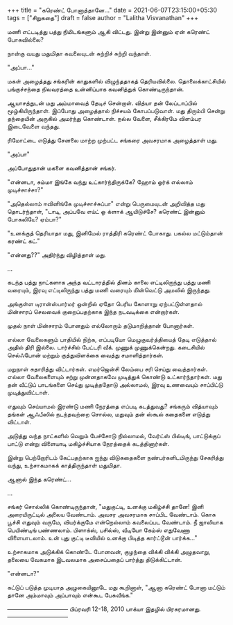 +++
title = "கரெண்ட் போனாத்தானே…"
date = 2021-06-07T23:15:00+05:30
tags = ["சிறுகதை"]
draft = false
author = "Lalitha Visvanathan"
+++

மணி எட்டடித்து பத்து நிமிடங்களும் ஆகி விட்டது. இன்று இன்னும் ஏன் கரெண்ட் போகவில்லை?

நான்கு வயது மதுமிதா கவலையுடன் சுற்றிச் சுற்றி வந்தாள்.

"அப்பா…"

மகள் அழைத்தது சங்கரின் காதுகளில் விழுந்ததாகத் தெரியவில்லை. தொலைக்காட்சியில் பங்குச்சந்தை நிலவரத்தை உன்னிப்பாக கவனித்துக் கொண்டிருந்தான்.

ஆயாசத்துடன் மது அம்மாவைத் தேடிச் சென்றாள். வித்யா தன் லேப்டாப்பில் மூழ்கியிருந்தாள். இப்போது அழைத்தால் நிச்சயம் கோபப்படுவாள். மது திரும்பி சென்று தந்தையின் அருகில் அமர்ந்து கொண்டாள். நல்ல வேளை, சீக்கிரமே விளம்பர இடைவேளை வந்தது.

ரிமோட்டை எடுத்து சேனலை மாற்ற முற்பட்ட சங்கரை அவசரமாக அழைத்தாள் மது.

"அப்பா"

அப்போதுதான் மகளை கவனித்தான் சங்கர்.

"என்னடா, சும்மா இங்கே வந்து  உட்கார்ந்திருக்கே?  ஹோம் ஒர்க் எல்லாம் முடிச்சாச்சா?"

"அதெல்லாம் ஈவினிங்கே  முடிச்சாச்சுப்பா" என்று பெருமையுடன் அறிவித்த மது தொடர்ந்தாள், "டாடி, அப்பவே எய்ட் ஒ க்ளாக் ஆயிடுச்சே? கரெண்ட் இன்னும் போகலியே? ஏம்பா?"

"உனக்குத் தெரியாதா மது, இனிமேல் ராத்திரி கரெண்ட் போகாது. பகல்ல மட்டும்தான் கரண்ட் கட்."

"என்னது??" அதிர்ந்து விழித்தாள் மது.

...

கடந்த பத்து நாட்களாக அந்த வட்டாரத்தில் தினம் காலை எட்டிலிருந்து பத்து மணி வரையும், இரவு எட்டிலிருந்து பத்து மணி வரையும் மின்வெட்டு அமலில் இருந்தது.

அங்குள்ள டிரான்ஸ்பார்மர் ஒன்றில் ஏதோ பெரிய கோளாறு ஏற்பட்டுள்ளதால் மின்சாரப் செலவைக் குறைப்பதற்காக இந்த நடவடிக்கை என்றார்கள்.

முதல் நாள் மின்சாரம் போனதும் எல்லோரும் தடுமாறித்தான் போனார்கள்.

எல்லா வேலைகளும் பாதியில் நிற்க, எப்படியோ மெழுகுவர்த்தியைத் தேடி எடுத்தால் அதில் திரி இல்லை. டார்ச்சில்  பேட்டரி வீக். முணுக்  முணுக்கென்றது.  கடைசியில் செல்ஃபோன் மற்றும் குத்துவிளக்கை வைத்து சமாளித்தார்கள்.

மறுநாள் சுதாரித்து விட்டார்கள். எமர்ஜென்சி லேம்பை சரி செய்து வைத்தார்கள். எல்லா வேலைகளையும் சற்று முன்னதாகவே முடித்துக் கொண்டு உட்கார்ந்தார்கள். மது தன் வீட்டுப் பாடங்களை செய்து முடித்ததோடு அல்லாமல், இரவு உணவையும் சாப்பிட்டு முடித்துவிட்டாள்.

எதுவும் செய்யாமல் இரண்டு மணி நேரத்தை எப்படி கடத்துவது? சங்கரும் வித்யாவும் தங்கள் ஆஃபீஸில் நடந்தவற்றை சொல்ல,  மதுவும் தன் ஸ்கூல் கதைகளை எடுத்து விட்டாள்.

அடுத்து வந்த நாட்களில் வெறும் பேச்சோடு நில்லாமல், வேர்ட்ஸ் பில்டிங், பாட்டுக்குப் பாட்டு என்று விளையாடி மகிழ்ச்சியாக நேரத்தைக் கடத்தினார்கள்.

இன்று பெற்றோரிடம் கேட்பதற்காக ஐந்து விடுகதைகளை நண்பர்களிடமிருந்து சேகரித்து வந்து, உற்சாகமாகக் காத்திருந்தாள் மதுமிதா.

ஆனால் இந்த கரெண்ட்…

…

சங்கர் சொல்லிக் கொண்டிருந்தான், "மதுகுட்டி, உனக்கு மகிழ்ச்சி தானே! இனி அரையிருட்டில் அலைய  வேண்டாம். அவசர அவசரமாக சாப்பிட வேண்டாம். கொசு பூச்சி எதுவும் வருமே, வியர்க்குமே என்றெல்லாம் கவலைப்பட வேண்டாம். நீ ஜாலியாக பெயிண்டிங் பண்ணலாம். பிளாக்ஸ், பசில்ஸ், வீடியோ கேம்ஸ் எதுவேணா விளையாடலாம். உன் புது குட்டி டீவியில் உனக்கு பிடித்த கார்ட்டூன் பார்க்க…"

உற்சாகமாக அடுக்கிக் கொண்டே போனவன், குழந்தை விக்கி விக்கி அழுதவாறு, தலையை வேகமாக இடவலமாக அசைப்பதைப் பார்த்து திடுக்கிட்டான்.

"என்னடா?"

கட்டுப் படுத்த முடியாத அழுகையினூடே மது கூறினாள், "ஆனா கரெண்ட் போனா மட்டும் தானே அம்மாவும் அப்பாவும் என்கூட பேசுவீங்க."

——————————
பிப்ரவரி 12-18, 2010  பாக்யா இதழில் பிரசுரமானது.
——————————

